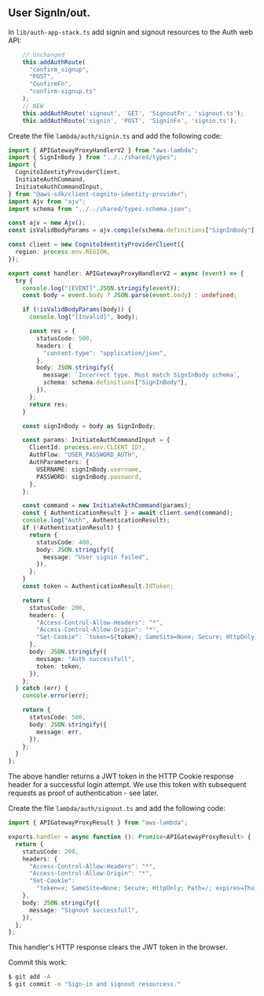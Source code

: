 ## User SignIn/out.

In `lib/auth-app-stack.ts` add signin and signout resources to the Auth web API:
~~~ts
    // Unchanged
    this.addAuthRoute(
      "confirm_signup",
      "POST",
      "ConfirmFn",
      "confirm-signup.ts"
    );
    // NEW
    this.addAuthRoute('signout', 'GET', 'SignoutFn', 'signout.ts');
    this.addAuthRoute('signin', 'POST', 'SigninFn', 'signin.ts');
~~~
Create the file `lambda/auth/signin.ts` and add the following code:
~~~ts
import { APIGatewayProxyHandlerV2 } from "aws-lambda";
import { SignInBody } from "../../shared/types";
import {
  CognitoIdentityProviderClient,
  InitiateAuthCommand,
  InitiateAuthCommandInput,
} from "@aws-sdk/client-cognito-identity-provider";
import Ajv from "ajv";
import schema from "../../shared/types.schema.json";

const ajv = new Ajv();
const isValidBodyParams = ajv.compile(schema.definitions["SignInBody"] || {});

const client = new CognitoIdentityProviderClient({
  region: process.env.REGION,
});

export const handler: APIGatewayProxyHandlerV2 = async (event) => {
  try {
    console.log("[EVENT]",JSON.stringify(event));
    const body = event.body ? JSON.parse(event.body) : undefined;

    if (!isValidBodyParams(body)) {
      console.log("[Invalid]", body);

      const res = {
        statusCode: 500,
        headers: {
          "content-type": "application/json",
        },
        body: JSON.stringify({
          message: `Incorrect type. Must match SignInBody schema`,
          schema: schema.definitions["SignInBody"],
        }),
      };
      return res;
    }

    const signInBody = body as SignInBody;

    const params: InitiateAuthCommandInput = {
      ClientId: process.env.CLIENT_ID!,
      AuthFlow: "USER_PASSWORD_AUTH",
      AuthParameters: {
        USERNAME: signInBody.username,
        PASSWORD: signInBody.password,
      },
    };

    const command = new InitiateAuthCommand(params);
    const { AuthenticationResult } = await client.send(command);
    console.log("Auth", AuthenticationResult);
    if (!AuthenticationResult) {
      return {
        statusCode: 400,
        body: JSON.stringify({
          message: "User signin failed",
        }),
      };
    }
    const token = AuthenticationResult.IdToken;

    return {
      statusCode: 200,
      headers: {
        "Access-Control-Allow-Headers": "*",
        "Access-Control-Allow-Origin": "*",
        "Set-Cookie": `token=${token}; SameSite=None; Secure; HttpOnly; Path=/; Max-Age=3600;`,
      },
      body: JSON.stringify({
        message: "Auth successfull",
        token: token,
      }),
    };
  } catch (err) {
    console.error(err);

    return {
      statusCode: 500,
      body: JSON.stringify({
        message: err,
      }),
    };
  }
};
~~~
The above handler returns a JWT token in the HTTP Cookie response header for a successful login attempt. We use this token with subsequent requests as proof of authentication - see later.

Create the file `lambda/auth/signout.ts` and add the following code:
~~~ts
import { APIGatewayProxyResult } from "aws-lambda";

exports.handler = async function (): Promise<APIGatewayProxyResult> {
  return {
    statusCode: 200,
    headers: {
      "Access-Control-Allow-Headers": "*",
      "Access-Control-Allow-Origin": "*",
      "Set-Cookie":
        "token=x; SameSite=None; Secure; HttpOnly; Path=/; expires=Thu, 01 Jan 1970 00:00:00 GMT;",
    },
    body: JSON.stringify({
      message: "Signout successfull",
    }),
  };
};
~~~
This handler's HTTP response clears the JWT token in the browser. 

Commit this work:
~~~bash
$ git add -A
$ git commit -m "Sign-in and signout resourcess."
~~~


